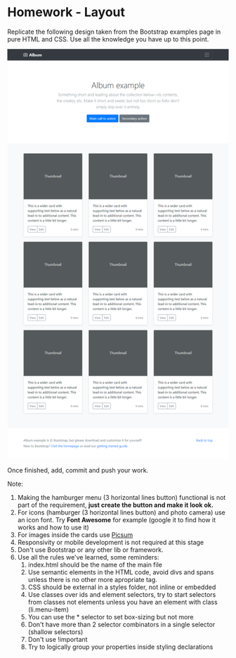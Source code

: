 # Homework - Layout

Replicate the following design taken from the Bootstrap examples page in pure HTML and CSS. Use all the knowledge you have up to this point.

![Layout example](Bootstrap.png)

Once finished, add, commit and push your work.

Note:

1. Making the hamburger menu (3 horizontal lines button) functional is not part of the requirement, **just create the button and make it look ok.**
2. For icons (hamburger (3 horizontal lines button) and photo camera) use an icon font. Try **Font Awesome** for example (google it to find how it works and how to use it)
3. For images inside the cards use [Picsum](https://picsum.photos/)
4. Responsivity or mobile development is not required at this stage
5. Don't use Bootstrap or any other lib or framework.
6. Use all the rules we've learned, some reminders:
   1. index.html should be the name of the main file
   2. Use semantic elements in the HTML code, avoid divs and spans unless there is no other more apropriate tag.
   3. CSS should be external in a styles folder, not inline or embedded
   4. Use classes over ids and element selectors, try to start selectors from classes not elements unless you have an element with class (li.menu-item)
   5. You can use the \* selector to set box-sizing but not more
   6. Don't have more than 2 selector combinators in a single selector (shallow selectors)
   7. Don't use !important
   8. Try to logically group your properties inside styling declarations
